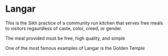 # Langar

This is the Sikh practice of a community run kitchen that serves free meals to visitors regaurdless of caste, color, creed, or gender.

The meal provided must be free, high quality, and simple

One of the most famous examples of Langar is the Golden Temple

